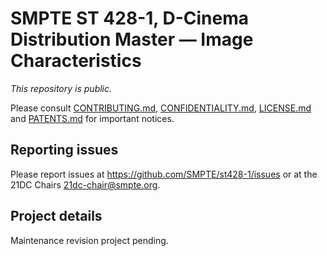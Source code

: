 # SMPTE ST 428-1, D-Cinema Distribution Master — Image Characteristics

_This repository is public._ 

Please consult [CONTRIBUTING.md](./CONTRIBUTING.md), [CONFIDENTIALITY.md](./CONFIDENTIALITY.md), [LICENSE.md](./LICENSE.md) and [PATENTS.md](./PATENTS.md) for important notices.

## Reporting issues

Please report issues at <https://github.com/SMPTE/st428-1/issues> or at the 21DC Chairs <21dc-chair@smpte.org>.

## Project details

Maintenance revision project pending.
